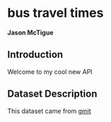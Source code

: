 # bus travel times
**Jason McTigue**

## Introduction
Welcome to my cool new API

## Dataset Description 
This dataset came from [gmit](http://gmit.ie)
